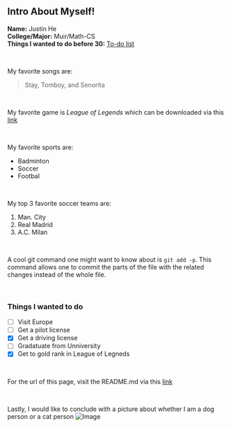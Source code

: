 ## Intro About Myself!
**Name:** Justin He <br>
**College/Major:** Muir/Math-CS <br>
**Things I wanted to do before 30:** [To-do list](#things-i-wanted-to-do)

<br>

My favorite songs are:
>Stay, Tomboy, and Senorita

<br>

My favorite game is *League of Legends* which can be downloaded via this [link](https://signup.leagueoflegends.com/en-us/signup/index?gclid=EAIaIQobChMIge3Fm8_C-gIVXQGtBh3BpQTfEAAYASAAEgLuWvD_BwE&gclsrc=aw.ds#/)

<br>

My favorite sports are:
- Badminton
- Soccer
- Footbal

<br>

My top 3 favorite soccer teams are:
1. Man. City
2. Real Madrid
3. A.C. Milan

<br>

A cool git command one might want to know about is `git add -p`. This command allows one to commit the parts of the file with the related changes instead of the whole file.

<br>

### Things I wanted to do
- [ ] Visit Europe
- [ ] Get a pilot license
- [x] Get a driving license
- [ ] Gradatuate from Unniversity
- [x] Get to gold rank in League of Legneds

<br>

For the url of this page, visit the README.md via this [link](README.md)

<br>

Lastly, I would like to conclude with a picture about whether I am a dog person or a cat person ![Image](https://miro.medium.com/max/3600/0*n-2bW82Z6m6U2bij.jpeg)
